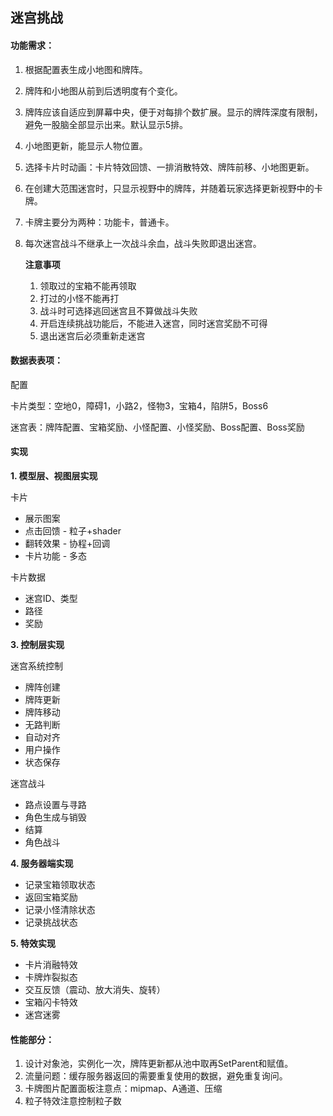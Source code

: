 ## 迷宫挑战

#### 功能需求：

1. 根据配置表生成小地图和牌阵。
2. 牌阵和小地图从前到后透明度有个变化。
3. 牌阵应该自适应到屏幕中央，便于对每排个数扩展。显示的牌阵深度有限制，避免一股脑全部显示出来。默认显示5排。
4. 小地图更新，能显示人物位置。
5. 选择卡片时动画：卡片特效回馈、一排消散特效、牌阵前移、小地图更新。
6. 在创建大范围迷宫时，只显示视野中的牌阵，并随着玩家选择更新视野中的卡牌。
7. 卡牌主要分为两种：功能卡，普通卡。
8. 每次迷宫战斗不继承上一次战斗余血，战斗失败即退出迷宫。



   **注意事项**

   1. 领取过的宝箱不能再领取
   2. 打过的小怪不能再打
   3. 战斗时可选择逃回迷宫且不算做战斗失败
   4. 开启连续挑战功能后，不能进入迷宫，同时迷宫奖励不可得
   5. 退出迷宫后必须重新走迷宫

#### 数据表表项：

配置

卡片类型：空地0，障碍1，小路2，怪物3，宝箱4，陷阱5，Boss6

迷宫表：牌阵配置、宝箱奖励、小怪配置、小怪奖励、Boss配置、Boss奖励

#### 实现

**1. 模型层、视图层实现**

卡片

- 展示图案
- 点击回馈 - 粒子+shader  
- 翻转效果 - 协程+回调
- 卡片功能 - 多态

卡片数据

- 迷宫ID、类型
- 路径
- 奖励

**3. 控制层实现**

迷宫系统控制

- 牌阵创建
- 牌阵更新
- 牌阵移动
- 无路判断
- 自动对齐
- 用户操作
- 状态保存

迷宫战斗

- 路点设置与寻路
- 角色生成与销毁
- 结算
- 角色战斗

**4. 服务器端实现**

- 记录宝箱领取状态
- 返回宝箱奖励
- 记录小怪清除状态
- 记录挑战状态

**5. 特效实现**

- 卡片消融特效
- 卡牌炸裂拟态
- 交互反馈（震动、放大消失、旋转）
- 宝箱闪卡特效
- 迷宫迷雾

#### 性能部分：

1. 设计对象池，实例化一次，牌阵更新都从池中取再SetParent和赋值。
2. 流量问题：缓存服务器返回的需要重复使用的数据，避免重复询问。
3. 卡牌图片配置面板注意点：mipmap、A通道、压缩
4. 粒子特效注意控制粒子数



